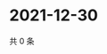 # 2021-12-30

共 0 条

<!-- BEGIN WEIBO -->
<!-- 最后更新时间 Thu Dec 30 2021 15:14:50 GMT+0800 (China Standard Time) -->

<!-- END WEIBO -->
